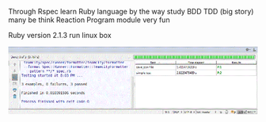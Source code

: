 Through Rspec learn Ruby language  by the way study  BDD TDD  (big story) many be think Reaction Program module  very fun

Ruby version 2.1.3  run linux box

![show some rubymine test-result](data/sample.gif)

